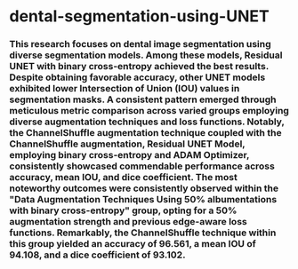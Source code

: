 # dental-segmentation-using-UNET
### This research focuses on dental image segmentation using diverse segmentation models. Among these models, Residual UNET with binary cross-entropy achieved the best results. Despite obtaining favorable accuracy, other UNET models exhibited lower Intersection of Union (IOU) values in segmentation masks. A consistent pattern emerged through meticulous metric comparison across varied groups employing diverse augmentation techniques and loss functions. Notably, the ChannelShuffle augmentation technique coupled with the ChannelShuffle augmentation, Residual UNET Model, employing binary cross-entropy and ADAM Optimizer, consistently showcased commendable performance across accuracy, mean IOU, and dice coefficient. The most noteworthy outcomes were consistently observed within the "Data Augmentation Techniques Using 50% albumentations with binary cross-entropy" group, opting for a 50% augmentation strength and previous edge-aware loss functions. Remarkably, the ChannelShuffle technique within this group yielded an accuracy of 96.561, a mean IOU of 94.108, and a dice coefficient of 93.102.
